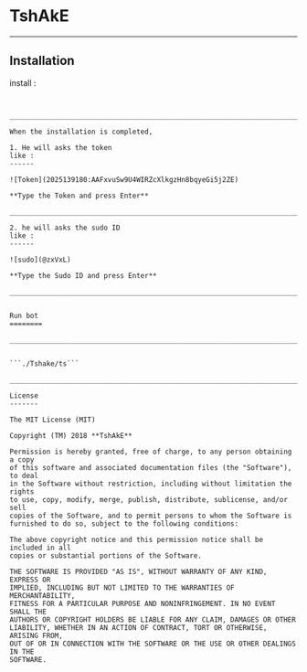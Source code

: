 TshAkE
==============

______________________________________________________________________________________________________________________

Installation
------------

install :

```https://raw.githubusercontent.com/TshAkEAb/TshakeV2/main/install.txt" | bash;cd TshakeV2;python3.7 setup.py


______________________________________________________________________________________________________________________

When the installation is completed,

1. He will asks the token
like :
------

![Token](2025139180:AAFxvuSw9U4WIRZcXlkgzHn8bqyeGi5j2ZE)

**Type the Token and press Enter**

______________________________________________________________________________________________________________________

2. he will asks the sudo ID
like :
------

![sudo](@zxVxL)

**Type the Sudo ID and press Enter**

______________________________________________________________________________________________________________________


Run bot
========

______________________________________________________________________________________________________________________


```./Tshake/ts```

______________________________________________________________________________________________________________________

License
-------

The MIT License (MIT)

Copyright (TM) 2018 **TshAkE**

Permission is hereby granted, free of charge, to any person obtaining a copy
of this software and associated documentation files (the "Software"), to deal
in the Software without restriction, including without limitation the rights
to use, copy, modify, merge, publish, distribute, sublicense, and/or sell
copies of the Software, and to permit persons to whom the Software is
furnished to do so, subject to the following conditions:

The above copyright notice and this permission notice shall be included in all
copies or substantial portions of the Software.

THE SOFTWARE IS PROVIDED "AS IS", WITHOUT WARRANTY OF ANY KIND, EXPRESS OR
IMPLIED, INCLUDING BUT NOT LIMITED TO THE WARRANTIES OF MERCHANTABILITY,
FITNESS FOR A PARTICULAR PURPOSE AND NONINFRINGEMENT. IN NO EVENT SHALL THE
AUTHORS OR COPYRIGHT HOLDERS BE LIABLE FOR ANY CLAIM, DAMAGES OR OTHER
LIABILITY, WHETHER IN AN ACTION OF CONTRACT, TORT OR OTHERWISE, ARISING FROM,
OUT OF OR IN CONNECTION WITH THE SOFTWARE OR THE USE OR OTHER DEALINGS IN THE
SOFTWARE.
